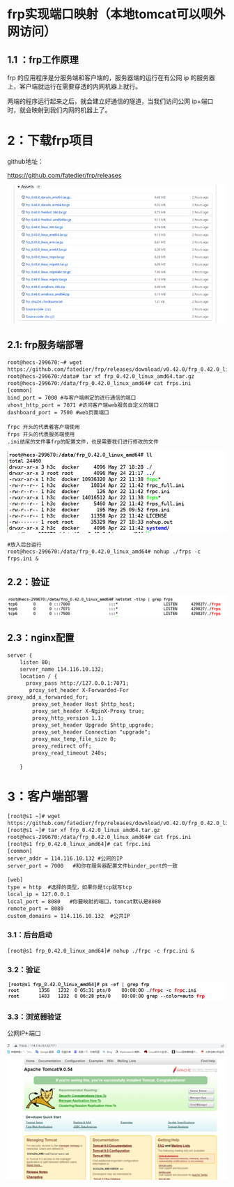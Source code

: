 # frp实现端口映射（本地tomcat可以呗外网访问）

## 1.1 ：frp工作原理

 frp 的应用程序是分服务端和客户端的，服务器端的运行在有公网 ip 的服务器上，客户端就运行在需要穿透的内网机器上就行。

两端的程序运行起来之后，就会建立好通信的隧道，当我们访问公网 ip+端口 时，就会映射到我们内网的机器上了。



# 2：下载frp项目

github地址：

https://github.com/fatedier/frp/releases

![](/images/posts/07_frp/0/1.png)



## 2.1: frp服务端部署

```
root@hecs-299670:~# wget https://github.com/fatedier/frp/releases/download/v0.42.0/frp_0.42.0_linux_amd64.tar.gz
root@hecs-299670:/data# tar xf frp_0.42.0_linux_amd64.tar.gz
root@hecs-299670:/data/frp_0.42.0_linux_amd64# cat frps.ini 
[common]
bind_port = 7000 #与客户端绑定的进行通信的端口
vhost_http_port = 7071 #访问客户端web服务自定义的端口
dashboard_port = 7500 #web页面端口

frpc 开头的代表着客户端使用
frps 开头的代表服务端使用
.ini结尾的文件事frp的配置文件，也是需要我们进行修改的文件
```

![](/images/posts/07_frp/0/2.png)



```
#放入后台运行
root@hecs-299670:/data/frp_0.42.0_linux_amd64# nohup ./frps -c frps.ini & 
```



## 2.2：验证



![](/images/posts/07_frp/0/3.png)



## 2.3：nginx配置

```
server {
	listen 80;
	server_name 114.116.10.132;
	location / {
	  proxy_pass http://127.0.0.1:7071;
       proxy_set_header X-Forwarded-For                proxy_add_x_forwarded_for;
        proxy_set_header Host $http_host;
        proxy_set_header X-NginX-Proxy true;
        proxy_http_version 1.1;
        proxy_set_header Upgrade $http_upgrade;
        proxy_set_header Connection "upgrade";
        proxy_max_temp_file_size 0;
        proxy_redirect off;
        proxy_read_timeout 240s;

	}

```



# 3：客户端部署

```
[root@s1 ~]# wget https://github.com/fatedier/frp/releases/download/v0.42.0/frp_0.42.0_linux_amd64.tar.gz
[root@s1 ~]# tar xf frp_0.42.0_linux_amd64.tar.gz
root@hecs-299670:/data/frp_0.42.0_linux_amd64# cat frps.ini 
[root@s1 frp_0.42.0_linux_amd64]# cat frpc.ini 
[common]
server_addr = 114.116.10.132 #公网的IP
server_port = 7000   #和你在服务器配置文件binder_port的一致

[web]
type = http  #选择的类型，如果你是tcp就写tcp
local_ip = 127.0.0.1   
local_port = 8080   #你要映射的端口，tomcat默认是8080
remote_port = 8080
custom_domains = 114.116.10.132  #公共IP
```

### 3.1：后台启动

```
[root@s1 frp_0.42.0_linux_amd64]# nohup ./frpc -c frpc.ini &
```

### 3.2：验证



![](/images/posts/07_frp/0/4.png)



### 3.3：浏览器验证

公网IP+端口



![](/images/posts/07_frp/0/5.png)